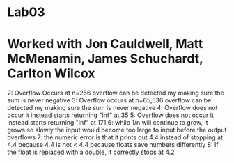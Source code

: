 # Lab03

# Worked with Jon Cauldwell, Matt McMenamin, James Schuchardt, Carlton Wilcox
2: Overflow Occurs at n=256 overflow can be detected my making sure the sum is never negative
3: Overflow occurs at n=65,536 overflow can be detected my making sure the sum is never negative
4: Overflow does not occur it instead starts returning "inf" at 35
5: Overflow does not occur it instead starts returning "inf" at 171
6: while 1/n will continue to grow, it grows so slowly the input would become too large to input before the output overflows
7: the numeric error is that it prints out 4.4 instead of stopping at 4.4 because 4.4 is not < 4.4 because floats save numbers differently
8: If the float is replaced with a double, it correctly stops at 4.2
